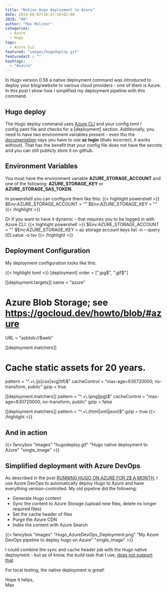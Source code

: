 ```yaml
---
title: "Native Hugo deployment to Azure"
date: 2019-08-07T10:47:56+02:00
2019: "08"
author: "Max Melcher"
categories:
  - Azure
  - Hugo
tags:
  - Azure CLI
featured: "images/hugodeploy.gif"
featuredalt : ""
hashtags: 
  - "#azure"
---
```


In Hugo version 0.56 a native deployment command was introduced to deploy your blog/website to various cloud providers - one of them is Azure. In this post I show how I simplified my deployment pipeline with this command.

## Hugo deploy

The Hugo deploy command uses [Azure CLI](https://docs.microsoft.com/en-us/cli/azure/install-azure-cli?view=azure-cli-latest) and your config.toml / config.yaml file and checks for a [deployment] section.
Additionally, you need to have two environment variables present - even tho the [documentation](https://gohugo.io/hosting-and-deployment/hugo-deploy/#assumptions) says you have to use **az login** (thats incorrect, it works without). That has the benefit that your config file does not have the secrets and you can still publicly store it on github.

## Environment Variables
You must have the environment variable **AZURE_STORAGE_ACCOUNT** and one of the following: **AZURE_STORAGE_KEY** or **AZURE_STORAGE_SAS_TOKEN**. 

In powershell you can configure them like this: 
{{< highlight powershell >}}
$Env:AZURE_STORAGE_ACCOUNT = "<AccountName>"
$Env:AZURE_STORAGE_KEY = "<AccountKey>"
{{< /highlight >}}

Or if you want to have it dynamic - that requires you to be logged in with Azure CLI:
{{< highlight powershell >}}
$Env:AZURE_STORAGE_ACCOUNT = "<AccountName>"
$Env:AZURE_STORAGE_KEY = az storage account keys list -n <AccountName> --query [0].value -o tsv
{{< /highlight >}}

## Deployment Configuration

My deployment configuration looks like this:

{{< highlight toml >}}
[deployment]
order = [".jpg$", ".gif$"]

[[deployment.targets]]
name = "azure"

# Azure Blob Storage; see https://gocloud.dev/howto/blob/#azure
URL = "azblob://$web"

[[deployment.matchers]]
#  Cache static assets for 20 years.
pattern = "^.+\\.(js|css|svg|ttf)$"
cacheControl = "max-age=630720000, no-transform, public"
gzip = true

[[deployment.matchers]]
pattern = "^.+\\.(png|jpg)$"
cacheControl = "max-age=630720000, no-transform, public"
gzip = false

[[deployment.matchers]]
pattern = "^.+\\.(html|xml|json)$"
gzip = true
{{< /highlight >}}

## And in action

{{< fancybox "images" "hugodeploy.gif" "Hugo native deployment to Azure" "single_image" >}}

## Simplified deployment with Azure DevOps

As described in the post [RUNNING HUGO ON AZURE FOR 2$ A MONTH](/2019/03/running-hugo-on-azure-for-2-a-month/), I use Azure DevOps to automatically deploy Hugo to Azure and have everything version-controlled. My old pipeline did the following:

* Generate Hugo content
* Sync the content to Azure Storage (upload new files, delete no longer required files)
* Set the cache header of files
* Purge the Azure CDN 
* Index the content with Azure Search

{{< fancybox "images" "Hugo_AzureDevOps_Deployment.png" "My Azure DevOps pipeline to deploy hugo on Azure" "single_image" >}}

I could combine the sync and cache header job with the Hugo native deployment - but as of know, the build task that I use, [does not support that](https://github.com/giuliov/hugo-vsts-extension/issues/13).

For local testing, the native deployment is great!

Hope it helps,  
Max